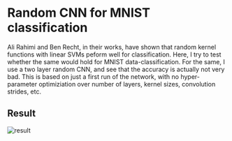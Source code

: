 # Random CNN for MNIST classification

Ali Rahimi and Ben Recht, in their works, have shown that random kernel functions with linear SVMs peform well for classification. Here, I try to test whether the same would hold for MNIST data-classification. For the same, I use a two layer random CNN, and see that the accuracy is actually not very bad. This is based on just a first run of the network, with no hyper-parameter optimiziation over number of layers, kernel sizes, convolution strides, etc.

## Result

![result]('./acc.jpg')

